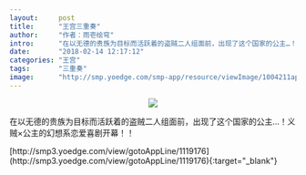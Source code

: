 ```yaml
---
layout:     post
title:      "王宫三重奏"
author:     "作者：雨壱绘穹"
intro:      "在以无德的贵族为目标而活跃着的盗贼二人组面前，出现了这个国家的公主…！义贼×公主的幻想系恋爱喜剧开幕！！"
date:       "2018-02-14 12:17:12"
categories: "王宫"
tags:       "三重奏"
image:      "http://smp.yoedge.com/smp-app/resource/viewImage/1004211appline.png"
---
```

<div style="text-align: center">
<p><img src="http://smp.yoedge.com/smp-app/resource/viewImage/1004211appline.png"/></p>
</div>
<p class="post-meta">
<span>在以无德的贵族为目标而活跃着的盗贼二人组面前，出现了这个国家的公主…！义贼×公主的幻想系恋爱喜剧开幕！！</span>
</p>
[http://smp3.yoedge.com/view/gotoAppLine/1119176](http://smp3.yoedge.com/view/gotoAppLine/1119176){:target="_blank"}


